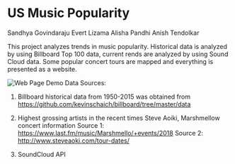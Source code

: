 # US Music Popularity

Sandhya Govindaraju
Evert Lizama
Alisha Pandhi
Anish Tendolkar

This project analyzes trends in music popularity. Historical data is analyzed by using Billboard Top 100 data, current rends are analyzed by using Sound Cloud data. Some popular concert tours are mapped and everything is presented as a website.

![Web Page Demo](music.gif)
Data Sources:

1. Billboard historical data from 1950-2015 was obtained from
https://github.com/kevinschaich/billboard/tree/master/data

2. Highest grossing artists in the recent times Steve Aoiki, Marshmellow concert information
Source 1: https://www.last.fm/music/Marshmello/+events/2018
Source 2: http://www.steveaoki.com/tour-dates/

3. SoundCloud API